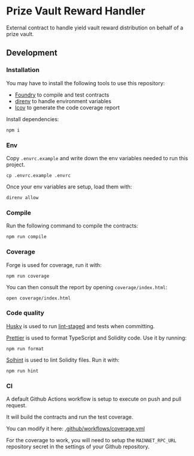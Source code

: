 # Prize Vault Reward Handler

External contract to handle yield vault reward distribution on behalf of a prize vault.

## Development

### Installation

You may have to install the following tools to use this repository:

- [Foundry](https://github.com/foundry-rs/foundry) to compile and test contracts
- [direnv](https://direnv.net/) to handle environment variables
- [lcov](https://github.com/linux-test-project/lcov) to generate the code coverage report

Install dependencies:

```
npm i
```

### Env

Copy `.envrc.example` and write down the env variables needed to run this project.

```
cp .envrc.example .envrc
```

Once your env variables are setup, load them with:

```
direnv allow
```

### Compile

Run the following command to compile the contracts:

```
npm run compile
```

### Coverage

Forge is used for coverage, run it with:

```
npm run coverage
```

You can then consult the report by opening `coverage/index.html`:

```
open coverage/index.html
```

### Code quality

[Husky](https://typicode.github.io/husky/#/) is used to run [lint-staged](https://github.com/okonet/lint-staged) and tests when committing.

[Prettier](https://prettier.io) is used to format TypeScript and Solidity code. Use it by running:

```
npm run format
```

[Solhint](https://protofire.github.io/solhint/) is used to lint Solidity files. Run it with:

```
npm run hint
```

### CI

A default Github Actions workflow is setup to execute on push and pull request.

It will build the contracts and run the test coverage.

You can modify it here: [.github/workflows/coverage.yml](.github/workflows/coverage.yml)

For the coverage to work, you will need to setup the `MAINNET_RPC_URL` repository secret in the settings of your Github repository.
